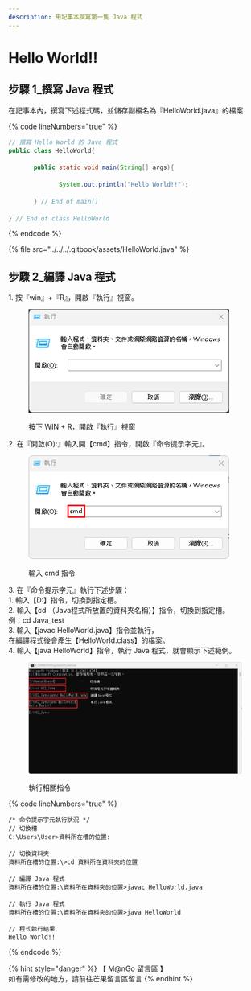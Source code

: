 ```yaml
---
description: 用記事本撰寫第一隻 Java 程式
---
```


# Hello World!!

## 步驟 1\_撰寫 Java 程式

在記事本內，撰寫下述程式碼，並儲存副檔名為『HelloWorld.java』的檔案

{% code lineNumbers="true" %}
```java
// 撰寫 Hello World 的 Java 程式
public class HelloWorld{

       public static void main(String[] args){

              System.out.println("Hello World!!");

       } // End of main()

} // End of class HelloWorld
```
{% endcode %}

{% file src="../../../.gitbook/assets/HelloWorld.java" %}

## 步驟 2\_編譯 Java 程式

1\. 按『win』+『R』，開啟『執行』視窗。

<figure><img src="../../../.gitbook/assets/0013.png" alt=""><figcaption><p>按下 WIN + R，開啟『執行』視窗</p></figcaption></figure>

2\. 在『開啟(O):』輸入開【cmd】指令，開啟『命令提示字元』。

<figure><img src="../../../.gitbook/assets/0014.png" alt=""><figcaption><p>輸入 cmd 指令</p></figcaption></figure>

3\. 在『命令提示字元』執行下述步驟：\
&#x20;   1\. 輸入【D:】指令，切換到指定槽。\
&#x20;   2\. 輸入【cd （Java程式所放置的資料夾名稱）】指令，切換到指定槽。\
&#x20;       例：cd Java\_test\
&#x20;   3\. 輸入【javac HelloWorld.java】指令並執行，\
&#x20;       在編譯程式後會產生【HelloWorld.class】的檔案。\
&#x20;   4\. 輸入【java HelloWorld】指令，執行 Java 程式，就會顯示下述範例。

<figure><img src="../../../.gitbook/assets/0015.png" alt=""><figcaption><p>執行相關指令</p></figcaption></figure>

{% code lineNumbers="true" %}
```
/* 命令提示字元執行狀況 */
// 切換槽
C:\Users\User>資料所在槽的位置:

// 切換資料夾
資料所在槽的位置:\>cd 資料所在資料夾的位置

// 編譯 Java 程式
資料所在槽的位置:\資料所在資料夾的位置>javac HelloWorld.java

// 執行 Java 程式
資料所在槽的位置:\資料所在資料夾的位置>java HelloWorld

// 程式執行結果
Hello World!!
```
{% endcode %}



{% hint style="danger" %}
【 M@nGo 留言區 】\
如有需修改的地方，請前往芒果留言區留言
{% endhint %}
